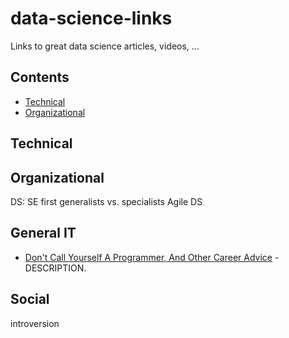 # data-science-links
Links to great data science articles, videos, ...

## Contents

* [Technical](#technical)
* [Organizational](#Organizational)

## Technical

## Organizational
DS: SE first
generalists vs. specialists
Agile DS


## General IT

* [Don't Call Yourself A Programmer, And Other Career Advice](https://www.kalzumeus.com/2011/10/28/dont-call-yourself-a-programmer/) - DESCRIPTION.

## Social
introversion
